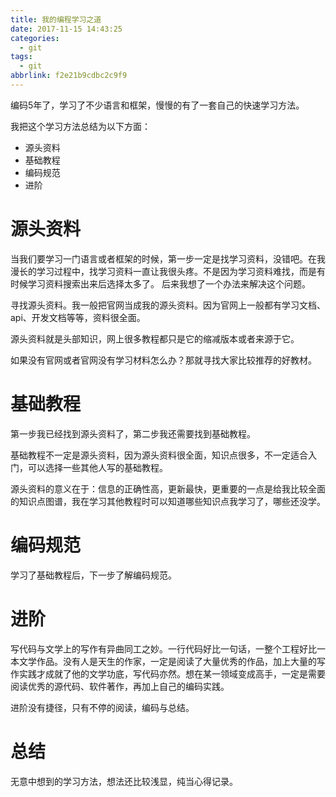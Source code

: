 ```yaml
---
title: 我的编程学习之道
date: 2017-11-15 14:43:25
categories:
  - git
tags:
  - git
abbrlink: f2e21b9cdbc2c9f9
---
```


编码5年了，学习了不少语言和框架，慢慢的有了一套自己的快速学习方法。

我把这个学习方法总结为以下方面：
* 源头资料
* 基础教程
* 编码规范
* 进阶

# 源头资料

当我们要学习一门语言或者框架的时候，第一步一定是找学习资料，没错吧。在我漫长的学习过程中，找学习资料一直让我很头疼。不是因为学习资料难找，而是有时候学习资料搜索出来后选择太多了。
后来我想了一个办法来解决这个问题。

寻找源头资料。我一般把官网当成我的源头资料。因为官网上一般都有学习文档、api、开发文档等等，资料很全面。

源头资料就是头部知识，网上很多教程都只是它的缩减版本或者来源于它。

如果没有官网或者官网没有学习材料怎么办？那就寻找大家比较推荐的好教材。

# 基础教程

第一步我已经找到源头资料了，第二步我还需要找到基础教程。

基础教程不一定是源头资料，因为源头资料很全面，知识点很多，不一定适合入门，可以选择一些其他人写的基础教程。

源头资料的意义在于：信息的正确性高，更新最快，更重要的一点是给我比较全面的知识点图谱，我在学习其他教程时可以知道哪些知识点我学习了，哪些还没学。

# 编码规范

学习了基础教程后，下一步了解编码规范。

# 进阶

写代码与文学上的写作有异曲同工之妙。一行代码好比一句话，一整个工程好比一本文学作品。没有人是天生的作家，一定是阅读了大量优秀的作品，加上大量的写作实践才成就了他的文学功底，写代码亦然。想在某一领域变成高手，一定是需要阅读优秀的源代码、软件著作，再加上自己的编码实践。

进阶没有捷径，只有不停的阅读，编码与总结。

# 总结

无意中想到的学习方法，想法还比较浅显，纯当心得记录。

